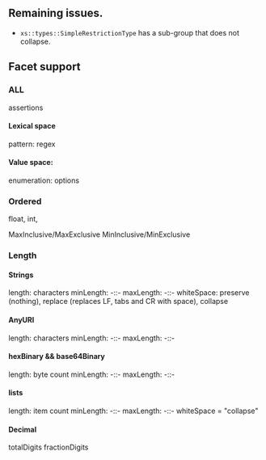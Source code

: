 ## Remaining issues.

- `xs::types::SimpleRestrictionType` has a sub-group that does not collapse.

## Facet support

### ALL

assertions

#### Lexical space

pattern: regex

#### Value space:

enumeration: options

### Ordered

float, int,

MaxInclusive/MaxExclusive
MinInclusive/MinExclusive

### Length

#### Strings

length: characters
minLength: -::-
maxLength: -::-
whiteSpace: preserve (nothing), replace (replaces LF, tabs and CR with space), collapse

#### AnyURI

length: characters
minLength: -::-
maxLength: -::-

#### hexBinary && base64Binary

length: byte count
minLength: -::-
maxLength: -::-

#### lists

length: item count
minLength: -::-
maxLength: -::-
whiteSpace = "collapse"

#### Decimal

totalDigits
fractionDigits
